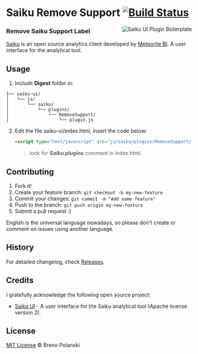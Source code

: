 # Saiku Remove Support [![Build Status](https://travis-ci.org/brenopolanski/saiku-remove-support.svg?branch=master)](https://travis-ci.org/brenopolanski/saiku-remove-support)

<img src="https://raw.githubusercontent.com/brenopolanski/saiku-remove-support/gh-assets/logo.png" alt="Saiku UI Plugin Boilerplate" align="right" />

### Remove Saiku Support Label

[Saiku](http://www.meteorite.bi/saiku) is an open source analytics client developed by [Meteorite BI](http://www.meteorite.bi/). A user interface for the analytical tool.

## Usage

1. Include **Digest** folder in:

	
  ```
  ├── saiku-ui/
  │   └── js/
  │       └── saiku/
  │           └── plugins/
  │               └── RemoveSupport/
  │                   └── plugin.js
  ```

2. Edit the file saiku-ui/index.html, insert the code below:

	```html
	<script type="text/javascript" src="js/saiku/plugins/RemoveSupport/plugin.js" defer></script>
	```
	> look for ***Saiku plugins*** comment in index.html.
	
## Contributing

1. Fork it!
2. Create your feature branch: `git checkout -b my-new-feature`
3. Commit your changes: `git commit -m "Add some feature"`
4. Push to the branch: `git push origin my-new-feature`
5. Submit a pull request  :)

English is the universal language nowadays, so please don't create or comment on issues using another language.
	
## History

For detailed changelog, check [Releases](https://github.com/brenopolanski/saiku-remove-support/releases).

## Credits

I gratefully acknowledge the following open source project:

* [Saiku UI](https://github.com/OSBI/saiku-ui) - A user interface for the Saiku analytical tool (Apache license version 2).

## License

[MIT License](http://brenopolanski.mit-license.org/) © Breno Polanski
